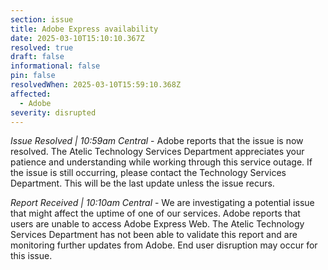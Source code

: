 ```yaml
---
section: issue
title: Adobe Express availability
date: 2025-03-10T15:10:10.367Z
resolved: true
draft: false
informational: false
pin: false
resolvedWhen: 2025-03-10T15:59:10.368Z
affected:
  - Adobe
severity: disrupted
---
```

*Issue Resolved | 10:59am Central* - Adobe reports that the issue is now resolved. The Atelic Technology Services Department appreciates your patience and understanding while working through this service outage. If the issue is still occurring, please contact the Technology Services Department. This will be the last update unless the issue recurs.

*Report Received | 10:10am Central* - We are investigating a potential issue that might affect the uptime of one of our services. Adobe reports that users are unable to access Adobe Express Web. The Atelic Technology Services Department has not been able to validate this report and are monitoring further updates from Adobe. End user disruption may occur for this issue.